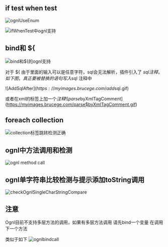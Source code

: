 ## if test when test

![ognlUseEnum](https://myimages.brucege.com/ognlUseEnum.png)

![ifWhenTest中ognl支持](https://myimages.brucege.com/ifWhenTest中ognl支持.gif)

## bind和 ${
![bind和${的ognl支持](https://myimages.brucege.com/bind和${的ognl支持.gif)

对于 ${ 由于里面的输入可以是任意字符，sql会无法解析，插件引入了 $sql注释，如下图，真正要被替换的语句写入$sql 注释中

![AddSqlAfter$](https://myimages.brucege.com/add$sql.gif)

或者在xml的标签上加一个$注释
![parse$byXmlTagComment](https://myimages.brucege.com/parse$byXmlTagComment.gif)

## foreach collection
![collection标签跳转检测正确](https://myimages.brucege.com/collection标签跳转检测正确.gif)

## ognl中方法调用和检测
![ognl method call](https://myimages.brucege.com/collectionCallMethdo.gif)

## ognl单字符串比较检测与提示添加toString调用
![checkOgnlSingleCharStringCompare](https://myimages.brucege.com/checkOgnlSingleCharStringCompare.gif)

## 注意 
Ognl目前不支持多层方法的调用，如果有多层方法调用 请先bind一个变量 在调用下一个方法

类似于如下
![ognlbindcall](https://myimages.brucege.com/ognlbindcall.png)
